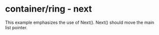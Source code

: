 # container/ring - next

This example emphasizes the use of Next(). Next() should move the main list pointer.

